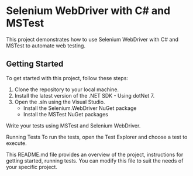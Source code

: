 # Selenium WebDriver with C# and MSTest

This project demonstrates how to use Selenium WebDriver with C# and MSTest to automate web testing.

## Getting Started

To get started with this project, follow these steps:

1. Clone the repository to your local machine.
2. Install the latest version of the .NET SDK - Using dotNet 7.
3. Open the .sln using the Visual Studio.
   - Install the Selenium.WebDriver NuGet package
   - Install the MSTest NuGet packages

Write your tests using MSTest and Selenium WebDriver.

Running Tests
To run the tests, open the Test Explorer and choose a test to execute.


This README.md file provides an overview of the project, instructions for getting started, running tests. You can modify this file to suit the needs of your specific project.